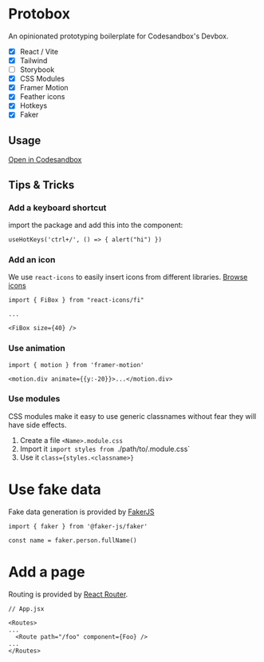 # Protobox

An opinionated prototyping boilerplate for Codesandbox's Devbox.

- [x] React / Vite
- [x] Tailwind
- [ ] Storybook
- [x] CSS Modules
- [x] Framer Motion
- [x] Feather icons
- [x] Hotkeys
- [x] Faker

## Usage

[Open in Codesandbox](https://codesandbox.io/p/devbox/github/toddmoy/protobox)

## Tips & Tricks

### Add a keyboard shortcut
import the package and add this into the component:

```
useHotKeys('ctrl+/', () => { alert("hi") })
```

### Add an icon

We use `react-icons` to easily insert icons from different libraries. [Browse
icons](https://react-icons.github.io/react-icons/)

```
import { FiBox } from "react-icons/fi"

...

<FiBox size={40} />
```

### Use animation

```
import { motion } from 'framer-motion'

<motion.div animate={{y:-20}}>...</motion.div>
```

### Use modules
CSS modules make it easy to use generic classnames without fear they will have side effects.

1. Create a file `<Name>.module.css`
2. Import it `import styles from `./path/to/<Name>.module.css`
3. Use it `class={styles.<classname>}`

# Use fake data

Fake data generation is provided by [FakerJS](https://fakerjs.dev/guide/usage.html)

```
import { faker } from '@faker-js/faker'

const name = faker.person.fullName()
```

# Add a page

Routing is provided by [React Router](https://reactrouter.com/en/main/start/tutorial).

```
// App.jsx

<Routes>
...
  <Route path="/foo" component={Foo} />
...
</Routes>
```
